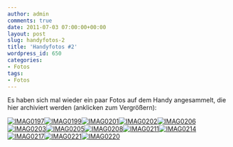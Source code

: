 ```yaml
---
author: admin
comments: true
date: 2011-07-03 07:00:00+00:00
layout: post
slug: handyfotos-2
title: 'Handyfotos #2'
wordpress_id: 650
categories:
- Fotos
tags:
- Fotos
---
```


Es haben sich mal wieder ein paar Fotos auf dem Handy angesammelt, die hier archiviert werden (anklicken zum Vergrößern):

[![IMAG0197](http://andydunkel.net/assets/uploads/2011/07/IMAG0197_thumb1.jpg)](http://andydunkel.net/assets/uploads/2011/07/IMAG01971.jpg)[![IMAG0199](http://andydunkel.net/assets/uploads/2011/07/IMAG0199_thumb1.jpg)](http://andydunkel.net/assets/uploads/2011/07/IMAG01991.jpg)[![IMAG0201](http://andydunkel.net/assets/uploads/2011/07/IMAG0201_thumb1.jpg)](http://andydunkel.net/assets/uploads/2011/07/IMAG02011.jpg)[![IMAG0202](http://andydunkel.net/assets/uploads/2011/07/IMAG0202_thumb1.jpg)](http://andydunkel.net/assets/uploads/2011/07/IMAG02021.jpg)[![IMAG0206](http://andydunkel.net/assets/uploads/2011/07/IMAG0206_thumb1.jpg)](http://andydunkel.net/assets/uploads/2011/07/IMAG02061.jpg)[![IMAG0203](http://andydunkel.net/assets/uploads/2011/07/IMAG0203_thumb1.jpg)](http://andydunkel.net/assets/uploads/2011/07/IMAG02031.jpg)[![IMAG0205](http://andydunkel.net/assets/uploads/2011/07/IMAG0205_thumb1.jpg)](http://andydunkel.net/assets/uploads/2011/07/IMAG02051.jpg)[![IMAG0208](http://andydunkel.net/assets/uploads/2011/07/IMAG0208_thumb1.jpg)](http://andydunkel.net/assets/uploads/2011/07/IMAG02081.jpg)[![IMAG0211](http://andydunkel.net/assets/uploads/2011/07/IMAG0211_thumb1.jpg)](http://andydunkel.net/assets/uploads/2011/07/IMAG02111.jpg)[![IMAG0214](http://andydunkel.net/assets/uploads/2011/07/IMAG0214_thumb1.jpg)](http://andydunkel.net/assets/uploads/2011/07/IMAG02141.jpg)[![IMAG0217](http://andydunkel.net/assets/uploads/2011/07/IMAG0217_thumb1.jpg)](http://andydunkel.net/assets/uploads/2011/07/IMAG02171.jpg)[![IMAG0221](http://andydunkel.net/assets/uploads/2011/07/IMAG0221_thumb1.jpg)](http://andydunkel.net/assets/uploads/2011/07/IMAG02211.jpg)[![IMAG0220](http://andydunkel.net/assets/uploads/2011/07/IMAG0220_thumb1.jpg)](http://andydunkel.net/assets/uploads/2011/07/IMAG02201.jpg)
